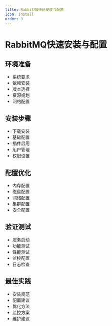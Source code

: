 ```yaml
---
title: RabbitMQ快速安装与配置
icon: install
order: 3
---
```


# RabbitMQ快速安装与配置

## 环境准备
- 系统要求
- 依赖安装
- 版本选择
- 资源规划
- 网络配置

## 安装步骤
- 下载安装
- 基础配置
- 插件启用
- 用户管理
- 权限设置

## 配置优化
- 内存配置
- 磁盘配置
- 网络配置
- 集群配置
- 安全配置

## 验证测试
- 服务启动
- 功能测试
- 性能测试
- 监控配置
- 日志检查

## 最佳实践
- 安装规范
- 配置建议
- 优化方法
- 监控方案
- 维护建议
